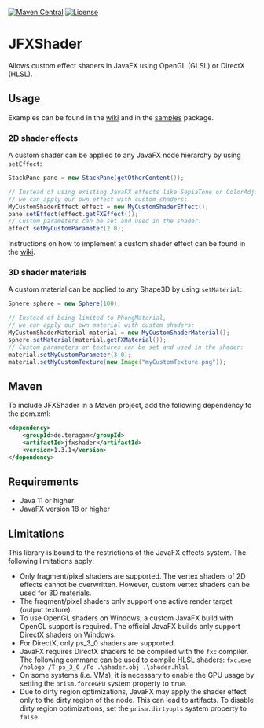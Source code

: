 [![Maven Central](https://img.shields.io/maven-central/v/de.teragam/jfxshader.svg?label=Maven%20Central)](https://search.maven.org/search?q=g:%22de.teragam%22%20AND%20a:%22jfxshader%22)
[![License](https://img.shields.io/badge/License-Apache_2.0-blue.svg)](https://opensource.org/licenses/Apache-2.0)

# JFXShader

Allows custom effect shaders in JavaFX using OpenGL (GLSL) or DirectX (HLSL).

## Usage

Examples can be found in the [wiki](https://github.com/Teragam/JFXShader/wiki) and in the [samples](src/main/java/de/teragam/jfxshader/samples) package.

### 2D shader effects

A custom shader can be applied to any JavaFX node hierarchy by using `setEffect`:
```java
StackPane pane = new StackPane(getOtherContent());

// Instead of using existing JavaFX effects like SepiaTone or ColorAdjust,
// we can apply our own effect with custom shaders:
MyCustomShaderEffect effect = new MyCustomShaderEffect(); 
pane.setEffect(effect.getFXEffect());
// Custom parameters can be set and used in the shader:
effect.setMyCustomParameter(2.0);
```

Instructions on how to implement a custom shader effect can be found in
the [wiki](https://github.com/Teragam/JFXShader/wiki/Examples).

### 3D shader materials

A custom material can be applied to any Shape3D by using `setMaterial`:
```java
Sphere sphere = new Sphere(100);

// Instead of being limited to PhongMaterial,
// we can apply our own material with custom shaders:
MyCustomShaderMaterial material = new MyCustomShaderMaterial();
sphere.setMaterial(material.getFXMaterial());
// Custom parameters or textures can be set and used in the shader:
material.setMyCustomParameter(3.0);
material.setMyCustomTexture(new Image("myCustomTexture.png"));
```

## Maven

To include JFXShader in a Maven project, add the following dependency to the pom.xml:

```xml
<dependency>
    <groupId>de.teragam</groupId>
    <artifactId>jfxshader</artifactId>
    <version>1.3.1</version>
</dependency>
```

## Requirements

- Java 11 or higher
- JavaFX version 18 or higher

## Limitations

This library is bound to the restrictions of the JavaFX effects system. The following limitations apply:

- Only fragment/pixel shaders are supported. The vertex shaders of 2D effects cannot be overwritten. However, custom vertex shaders can be used for 3D materials.
- The fragment/pixel shaders only support one active render target (output texture).
- To use OpenGL shaders on Windows, a custom JavaFX build with OpenGL support is required. The official JavaFX builds only support DirectX shaders on Windows.
- For DirectX, only ps_3_0 shaders are supported.
- JavaFX requires DirectX shaders to be compiled with the `fxc` compiler. The following command can be used to compile
  HLSL shaders: `fxc.exe /nologo /T ps_3_0 /Fo .\shader.obj .\shader.hlsl`
- On some systems (i.e. VMs), it is necessary to enable the GPU usage by setting the `prism.forceGPU` system property
  to `true`.
- Due to dirty region optimizations, JavaFX may apply the shader effect only to the dirty region of the node. This can
  lead to artifacts. To disable dirty region optimizations, set the `prism.dirtyopts` system property to `false`.
